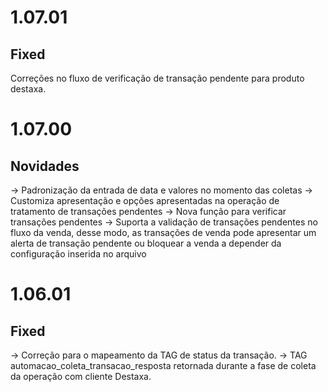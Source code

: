 # 1.07.01
## Fixed
Correções no fluxo de verificação de transação pendente para produto destaxa.

# 1.07.00

## Novidades

-> Padronização da entrada de data e valores no momento das coletas
-> Customiza apresentação e opções apresentadas na operação de tratamento de transações pendentes
-> Nova função para verificar transações pendentes
-> Suporta a validação de transações pendentes no fluxo da venda, desse modo, as transações de venda pode apresentar um alerta de transação pendente ou bloquear a venda a depender da configuração inserida no arquivo

# 1.06.01

## Fixed
-> Correção para o mapeamento da TAG de status da transação.
-> TAG automacao_coleta_transacao_resposta retornada durante a fase de coleta da operação com cliente Destaxa.
